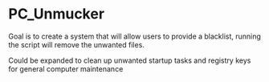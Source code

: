 # PC_Unmucker

Goal is to create a system that will allow users to provide a blacklist, running the script will remove the unwanted files.

Could be expanded to clean up unwanted startup tasks and registry keys for general computer maintenance 
